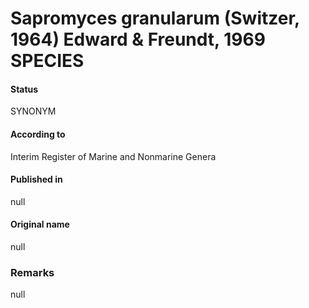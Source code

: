 # Sapromyces granularum (Switzer, 1964) Edward & Freundt, 1969 SPECIES

#### Status
SYNONYM

#### According to
Interim Register of Marine and Nonmarine Genera

#### Published in
null

#### Original name
null

### Remarks
null